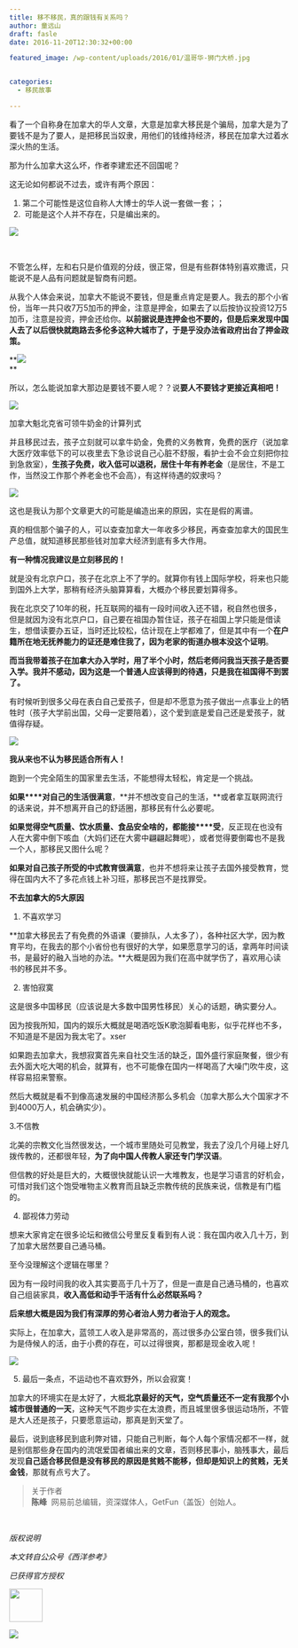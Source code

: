 ```yaml
---
title: 移不移民，真的跟钱有关系吗？
author: 童远山
draft: fasle
date: 2016-11-20T12:30:32+00:00

featured_image: /wp-content/uploads/2016/01/温哥华-狮门大桥.jpg


categories:
  - 移民故事

---
```

看了一个自称身在加拿大的华人文章，大意是加拿大移民是个骗局，加拿大是为了要钱不是为了要人，是把移民当奴隶，用他们的钱维持经济，移民在加拿大过着水深火热的生活。

那为什么加拿大这么坏，作者李建宏还不回国呢？

这无论如何都说不过去，或许有两个原因：

  1. 第二个可能性是这位自称人大博士的华人说一套做一套；；
  2.  可能是这个人并不存在，只是编出来的。

<img decoding="async" src="https://mmbiz.qlogo.cn/mmbiz_jpg/onL12esDtAicvbbJearIlqMAxjmnaSCLlQBWdehBduEICKAicKWLaR4L4QdSmBPEFf8pqfypRzxwNO3NzjMbeP6Q/0?wx_fmt=jpeg" data-s="300,640" data-type="jpeg" data-ratio="0.67125" data-w="800" /> 

&nbsp;

不管怎么样，左和右只是价值观的分歧，很正常，但是有些群体特别喜欢撒谎，只能说不是人品有问题就是智商有问题。

从我个人体会来说，加拿大不能说不要钱，但是重点肯定是要人。我去的那个小省份，当年一共只收7万5加币的押金，注意是押金，如果去了以后按协议投资12万5加币，注意是投资，押金还给你。**以前据说是连押金也不要的，但是后来发现中国人去了以后很快就跑路去多伦多这种大城市了，于是乎没办法省政府出台了押金政策。**

**<img decoding="async" src="https://mmbiz.qlogo.cn/mmbiz_jpg/onL12esDtAicvbbJearIlqMAxjmnaSCLlg60QTf7cUx4bNCgIaNgWaickOtMIF1rRWibAY25GExwrX5CtnyXBS8PA/0?wx_fmt=jpeg" data-s="300,640" data-type="jpeg" data-ratio="0.38125" data-w="1280" />  
** 

所以，怎么能说加拿大那边是要钱不要人呢？？说**要人不要钱才更接近真相吧！**

<img decoding="async" src="https://mmbiz.qlogo.cn/mmbiz_png/ria8LOibric32M8U0f3LaicvjltT2AmInywy7ciaia57HiaZeCcfPzIcXGgf5XWNcOgDUGIcQzdXLl3Q7yiaUZOKSRraibw/640?wx_fmt=png" data-ratio="0.5890625" data-s="300,640" data-type="png" data-w="640" /> 

加拿大魁北克省可领牛奶金的计算列式

并且移民过去，孩子立刻就可以拿牛奶金，免费的义务教育，免费的医疗（说加拿大医疗效率低下的可以夜里去下急诊说自己心脏不舒服，看护士会不会立刻把你拉到急救室），**生孩子免费，收入低可以退税，居住十年有养老金**（是居住，不是工作，当然没工作那个养老金也不会高），有这样待遇的奴隶吗？

<img decoding="async" src="https://mmbiz.qlogo.cn/mmbiz/onL12esDtA9HecJKaZNfFIw4E81yGOM3eLWd0dC2rRxrazosianDtnuK1r0IxJh7Z1LFxa2fSaxb8TZIMBGOYFg/0?wx_fmt=jpeg" data-s="300,640" data-type="jpeg" data-ratio="0.625" data-w="1024" /> 

这也是我认为那个文章更大的可能是编造出来的原因，实在是假的离谱。

真的相信那个骗子的人，可以查查加拿大一年收多少移民，再查查加拿大的国民生产总值，就知道移民那些钱对加拿大经济到底有多大作用。

**有一种情况我建议是立刻移民的！**

就是没有北京户口，孩子在北京上不了学的。就算你有钱上国际学校，将来也只能到国外上大学，那稍有经济头脑算算看，大概办个移民要划算得多。

我在北京交了10年的税，托互联网的福有一段时间收入还不错，税自然也很多，但是就因为没有北京户口，自己要在祖国办暂住证，孩子在祖国上学只能是借读生，想借读要办五证，当时还比较松，估计现在上学都难了，但是其中有一个**在户籍所在地无抚养能力的证还是难住我了，因为老家的街道办根本没这个证明**。

**而当我带着孩子在加拿大办入学时，用了半个小时，然后老师问我当天孩子是否要入学。我并不感动，因为这是一个普通人应该得到的待遇，只是我在祖国得不到罢了。**

有时候听到很多父母在表白自己爱孩子，但是却不愿意为孩子做出一点事业上的牺牲时（孩子大学前出国，父母一定要陪着），这个爱到底是爱自己还是爱孩子，就值得存疑。

<img decoding="async" src="https://mmbiz.qlogo.cn/mmbiz/onL12esDtA9HecJKaZNfFIw4E81yGOM3XUtI3EHGtt1HtwEnYy0ia7Zv2Zj6iarCNGBP3x7qN5xK3FMFibY1dY5rg/0?wx_fmt=jpeg" data-s="300,640" data-type="jpeg" data-ratio="0.75" data-w="808" /> 

**我从来也不认为移民适合所有人！**

跑到一个完全陌生的国家里去生活，不能想得太轻松，肯定是一个挑战。

**如果****对自己的生活很满意**，**并不想改变自己的生活，**或者拿互联网流行的话来说，并不想离开自己的舒适圈，那移民有什么必要呢。

**如果觉得空气质量、饮水质量、食品安全啥的，都能接****受**，反正现在也没有人在大雾中倒下咳血（大妈们还在大雾中翩翩起舞呢），或者觉得要倒霉也不是我一个人，那移民又图什么呢？

**如果对自己孩子所受的中式教育很满意**，也并不想将来让孩子去国外接受教育，觉得在国内大不了多花点钱上补习班，那移民岂不是找罪受。

**不去加拿大的5大原因**

1. 不喜欢学习

**加拿大移民去了有免费的外语课（要排队，人太多了），各种社区大学，因为教育平均，在我去的那个小省份也有很好的大学，如果愿意学习的话，拿两年时间读书，是最好的融入当地的办法。**大概是因为我们在高中就学伤了，喜欢用心读书的移民并不多。

2. 害怕寂寞

这是很多中国移民（应该说是大多数中国男性移民）关心的话题，确实要分人。

因为按我所知，国内的娱乐大概就是喝酒吃饭K歌泡脚看电影，似乎花样也不多，不知道是不是因为我太宅了。xser

如果跑去加拿大，我想寂寞首先来自社交生活的缺乏，国外盛行家庭聚餐，很少有去外面大吃大喝的机会，就算有，也不可能像在国内一样喝高了大噪门吹牛皮，这样容易招来警察。

然后大概就是看不到像高速发展的中国经济那么多机会（加拿大那么大个国家才不到4000万人，机会确实少）。

3.不信教

北美的宗教文化当然很发达，一个城市里随处可见教堂，我去了没几个月碰上好几拨传教的，还都很年轻，**为了向中国人传教人家还专门学汉语**。

但信教的好处是巨大的，大概很快就能认识一大堆教友，也是学习语言的好机会，可惜对我们这个饱受唯物主义教育而且缺乏宗教传统的民族来说，信教是有门槛的。

4. 鄙视体力劳动

想来大家肯定在很多论坛和微信公号里反复看到有人说：我在国内收入几十万，到了加拿大居然要自己通马桶。

至今没理解这个逻辑在哪里？

因为有一段时间我的收入其实要高于几十万了，但是一直是自己通马桶的，也喜欢自己组装家具，**收入高低和动手干活有什么必然联系吗？**

**后来想大概是因为我们有深厚的劳心者治人劳力者治于人的观念。**

实际上，在加拿大，蓝领工人收入是非常高的，高过很多办公室白领，很多我们认为是侍候人的活，由于小费的存在，可以过得很爽，那都是现金收入呢！

<img decoding="async" src="https://mmbiz.qlogo.cn/mmbiz/onL12esDtA9HecJKaZNfFIw4E81yGOM3mdCxF8OevFgicwlcSqXjgjeSKj0miaibibmIqY2c3XOhZbzHrUdSz0LQDA/0?wx_fmt=jpeg" data-s="300,640" data-type="jpeg" data-ratio="0.625" data-w="1024" /> 

5. 最后一条点，不运动也不喜欢野外，所以会寂寞！

加拿大的环境实在是太好了，大概**北京最好的天气，空气质量还不一定有我那个小城市很普通的一天**，这种天气不跑步实在太浪费，而且城里很多很运动场所，不管是大人还是孩子，只要愿意运动，那真是到天堂了。

最后，说到底移民到底利弊对错，只能自己判断，每个人每个家情况都不一样，就是别信那些身在国内的流氓爱国者编出来的文章，否则移民事小，脑残事大，最后发现**自己适合移民但是没有移民的原因是贫贱不能移，但却是知识上的贫贱，无关金钱**，那就有点亏大了。

<blockquote class="" data-author="易点微信编辑器" data-url="http://wxedit.yead.net">
  <section class=""> <section> <section> <section class=""> <section>关于作者</section> </section> <section><strong>陈峰</strong>  网易前总编辑，资深媒体人，GetFun（盖饭）创始人。</section> </section> </section> </section>
</blockquote>

&nbsp;

_版权说明_

_本文转自公众号《西洋参考》_

_已获得官方授权_<section>

<img decoding="async" class="" src="https://mmbiz.qlogo.cn/mmbiz_png/ria8LOibric32Nc7ADRJ3rJm3VgZzYZN5Eff6dsYadV3XHuGcs5IIAHHPBWbVC8Gj0SEz2aktDCzfF1IMaxyYHpTA/640?wx_fmt=png" width="60px" data-ratio="0.14393939393939395" data-type="png" data-w="132" /> </section> <section><img decoding="async" src="https://mmbiz.qlogo.cn/mmbiz_png/onL12esDtA80ovk3hEU1BiajcKLZHj3sGWvd8yMOWlicbUrRj9OPt7iaMK85DWxboYxgmv4UKDiclCZAGCbcvr5c1A/0?wx_fmt=png" data-s="300,640" data-type="png" data-ratio="1.489795918367347" data-w="490" /></section>